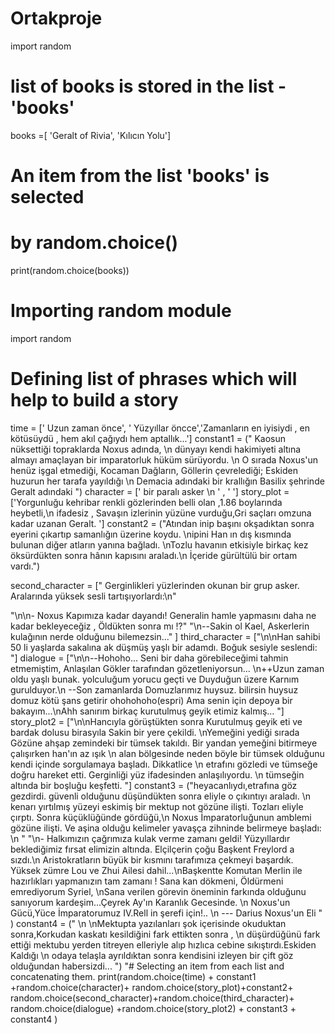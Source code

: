# Ortakproje
import random

# list of books is stored in the list -'books'
books =[ 'Geralt of Rivia', 'Kılıcın Yolu']

# An item from the list 'books' is selected
# by random.choice()
print(random.choice(books))

# Importing random module
import random
#  Defining list of phrases which will help to build a story
time = [' Uzun zaman önce', ' Yüzyıllar öncce','Zamanların en iyisiydi , en kötüsüydü , hem akıl çağıydı hem aptallık...']
constant1 = (" Kaosun nüksettiği topraklarda Noxus adında, \n dünyayı kendi hakimiyeti altına almayı amaçlayan  bir imparatorluk hüküm sürüyordu.  \n O sırada  Noxus'un henüz işgal etmediği, Kocaman Dağların, Göllerin çevrelediği; Eskiden huzurun her tarafa yayıldığı \n Demacia adındaki bir krallığın Basilix şehrinde Geralt adındaki ")
character = [' bir paralı asker \n ' , ' ']
story_plot = ['Yorgunluğu kehribar renkli gözlerinden belli olan ,1.86 boylarında heybetli,\n ifadesiz , Savaşın izlerinin yüzüne vurduğu,Gri saçları omzuna kadar uzanan Geralt. ']
constant2 = ("Atından inip başını okşadıktan sonra eyerini çıkartıp samanlığın üzerine koydu. \nipini Han ın dış kısmında bulunan diğer atların yanına   bağladı.  \nTozlu havanın etkisiyle birkaç kez öksürdükten sonra hânın kapısını araladı.\n İçeride gürültülü bir ortam vardı.")

second_character = [" Gerginlikleri yüzlerinden okunan bir grup asker. Aralarında yüksek sesli tartışıyorlardı:\n" 

"\n\n- Noxus Kapımıza kadar dayandı! Generalin hamle yapmasını daha ne kadar bekleyeceğiz , Öldükten sonra mı !?"
"\n--Sakin ol Kael, Askerlerin kulağının nerde olduğunu bilemezsin..."
 ]
third_character = ["\n\nHan sahibi 50 li yaşlarda sakalına ak düşmüş yaşlı bir adamdı. Boğuk sesiyle seslendi: "]
dialogue = ["\n\n--Hohoho... Seni bir daha görebileceğimi tahmin etmemiştim, Anlaşılan Gökler tarafından gözetleniyorsun... \n++Uzun zaman oldu yaşlı bunak. yolculuğum yorucu geçti ve Duyduğun üzere Karnım gurulduyor.\n --Son zamanlarda Domuzlarımız huysuz. bilirsin huysuz domuz kötü şans getirir ohohohoho(espri) Ama senin için depoya bir bakayım...\nAhh sanırım birkaç kurutulmuş geyik etimiz kalmış... "]
story_plot2 = ["\n\nHancıyla görüştükten sonra Kurutulmuş geyik eti ve bardak dolusu  birasyıla Sakin bir yere çekildi. \nYemeğini yediği sırada Gözüne ahşap zemindeki bir tümsek takıldı. Bir yandan yemeğini bitirmeye çalışırken han'ın az ışık \n alan bölgesinde neden böyle bir tümsek olduğunu kendi içinde sorgulamaya başladı. Dikkatlice \n etrafını gözledi ve tümseğe doğru hareket etti. Gerginliği yüz ifadesinden anlaşılıyordu. \n tümseğin  altında bir boşluğu keşfetti. "]
constant3 = ("heyacanlıydı,etrafına göz gezdirdi.  güvenli olduğunu düşündükten sonra eliyle o çıkıntıyı araladı. \n kenarı yırtılmış yüzeyi eskimiş bir mektup not gözüne ilişti. Tozları eliyle çırptı. Sonra küçüklüğünde gördüğü,\n  Noxus İmparatorluğunun amblemi gözüne ilişti. Ve aşina olduğu kelimeler yavaşça zihninde belirmeye başladı: \n  "  "\n- Halkımızın çağrımıza kulak verme zamanı geldi! Yüzyıllardır beklediğimiz fırsat elimizin altında. Elçilçerin çoğu Başkent Freylord a sızdı.\n  Aristokratların büyük bir kısmını tarafımıza çekmeyi başardık. Yüksek zümre Lou ve Zhui Ailesi dahil...\nBaşkentte Komutan Merlin ile hazırlıkları yapmanızın tam zamanı ! Sana kan dökmeni, Öldürmeni emrediyorum Syriel, \nSana verilen görevin öneminin farkında olduğunu sanıyorum kardeşim...Çeyrek Ay'ın Karanlık Gecesinde.  \n Noxus'un Gücü,Yüce İmparatorumuz IV.Rell in şerefi için!..  \n --- Darius Noxus'un Eli " )
constant4 = (" \n \nMektupta yazılanları şok içerisinde okuduktan sonra,Korkudan kaskatı kesildiğini fark ettikten sonra ,  \n düşürdüğünü fark ettiği mektubu yerden titreyen elleriyle alıp hızlıca cebine sıkıştırdı.Eskiden Kaldığı  \n odaya telaşla ayrıldıktan sonra kendisini izleyen bir çift göz olduğundan habersizdi...  ")
                                                                                                                                                                                                                                                                                                                                                                                                                                                                                                                                                                                                                                                                                                                                                                                                                                                                                                                                                                                                                                         "# Selecting an item from each list and concatenating them.
print(random.choice(time) + constant1 +random.choice(character)+
    random.choice(story_plot)+constant2+
    random.choice(second_character)+random.choice(third_character)+ random.choice(dialogue) +random.choice(story_plot2) + constant3 + constant4 )

